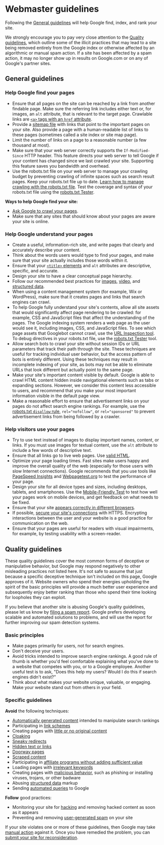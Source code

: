 Webmaster guidelines
====================

Following the [General guidelines](#general) will help Google find, index, and rank your site.

We strongly encourage you to pay very close attention to the [Quality guidelines](#quality_guidelines), which outline some of the illicit practices that may lead to a site being removed entirely from the Google index or otherwise affected by an algorithmic or manual spam action. If a site has been affected by a spam action, it may no longer show up in results on Google.com or on any of Google's partner sites.

General guidelines
------------------

### Help Google find your pages

*   Ensure that all pages on the site can be reached by a link from another findable page. Make sure the referring link includes either text or, for images, an `alt` attribute, that is relevant to the target page. Crawlable links are [`<a>` tags with an `href` attribute](https://support.google.com/search/docs/advanced/guidelines/links-crawlable).
*   Provide a [sitemap file](https://support.google.com/search/docs/advanced/sitemaps/overview) with links that point to the important pages on your site. Also provide a page with a human-readable list of links to these pages (sometimes called a site index or site map page).
*   Limit the number of links on a page to a reasonable number (a few thousand at most).
*   Make sure that your web server correctly supports the `If-Modified-Since` HTTP header. This feature directs your web server to tell Google if your content has changed since we last crawled your site. Supporting this feature saves you bandwidth and overhead.
*   Use the robots.txt file on your web server to manage your crawling budget by preventing crawling of infinite spaces such as search result pages. Keep your robots.txt file up to date. [Learn how to manage crawling with the robots.txt file](https://support.google.com/search/docs/advanced/robots/intro). Test the coverage and syntax of your robots.txt file using the [robots.txt Tester](https://www.google.com/webmasters/tools/robots-testing-tool).

**Ways to help Google find your site:**

*   [Ask Google to crawl your pages](https://support.google.com/search/docs/advanced/crawling/ask-google-to-recrawl).
*   Make sure that any sites that should know about your pages are aware your site is online.

### Help Google understand your pages

*   Create a useful, information-rich site, and write pages that clearly and accurately describe your content.
*   Think about the words users would type to find your pages, and make sure that your site actually includes those words within it.
*   Ensure that your [`<title>` elements](https://support.google.com/search/docs/advanced/appearance/title-link) and `alt` attributes are descriptive, specific, and accurate.
*   Design your site to have a clear conceptual page hierarchy.
*   Follow our recommended best practices for [images](https://support.google.com/search/docs/advanced/guidelines/google-images), [video](https://support.google.com/search/docs/advanced/guidelines/video), and [structured data](https://support.google.com/search/docs/advanced/structured-data/intro-structured-data).
*   When using a content management system (for example, Wix or WordPress), make sure that it creates pages and links that search engines can crawl.
*   To help Google fully understand your site's contents, allow all site assets that would significantly affect page rendering to be crawled: for example, CSS and JavaScript files that affect the understanding of the pages. The Google indexing system renders a web page as the user would see it, including images, CSS, and JavaScript files. To see which page assets that Googlebot cannot crawl, use the [URL Inspection tool](https://support.google.com/webmasters/answer/9012289). To debug directives in your robots.txt file, use the [robots.txt Tester](https://support.google.com/webmasters/answer/6062598) tool.
*   Allow search bots to crawl your site without session IDs or URL parameters that track their path through the site. These techniques are useful for tracking individual user behavior, but the access pattern of bots is entirely different. Using these techniques may result in incomplete indexing of your site, as bots may not be able to eliminate URLs that look different but actually point to the same page.
*   Make your site's important content visible by default. Google is able to crawl HTML content hidden inside navigational elements such as tabs or expanding sections. However, we consider this content less accessible to users, and recommend that you make your most important information visible in the default page view.
*   Make a reasonable effort to ensure that advertisement links on your pages do not affect search engine rankings. For example, use the [robots.txt `disallow` rule](https://support.google.com/search/docs/advanced/robots/intro), `rel="nofollow"`, or `rel="sponsored"` to prevent advertisement links from being followed by a crawler.

### Help visitors use your pages

*   Try to use text instead of images to display important names, content, or links. If you must use images for textual content, use the `alt` attribute to include a few words of descriptive text.
*   Ensure that all links go to live web pages. Use [valid HTML](https://validator.w3.org/).
*   Optimize your page loading times. Fast sites make users happy and improve the overall quality of the web (especially for those users with slow Internet connections). Google recommends that you use tools like [PageSpeed Insights](https://pagespeed.web.dev/) and [Webpagetest.org](https://www.webpagetest.org/) to test the performance of your page.
*   Design your site for all device types and sizes, including desktops, tablets, and smartphones. Use the [Mobile-Friendly Test](https://search.google.com/test/mobile-friendly) to test how well your pages work on mobile devices, and get feedback on what needs to be fixed.
*   Ensure that your site [appears correctly in different browsers](https://web.dev/accessible/).
*   If possible, [secure your site's connections](https://web.dev/enable-https/) with HTTPS. Encrypting interactions between the user and your website is a good practice for communication on the web.
*   Ensure that your pages are useful for readers with visual impairments, for example, by testing usability with a screen-reader.

Quality guidelines
------------------

These quality guidelines cover the most common forms of deceptive or manipulative behavior, but Google may respond negatively to other misleading practices not listed here. It's not safe to assume that just because a specific deceptive technique isn't included on this page, Google approves of it. Website owners who spend their energies upholding the spirit of the basic principles will provide a much better user experience and subsequently enjoy better ranking than those who spend their time looking for loopholes they can exploit.

If you believe that another site is abusing Google's quality guidelines, please let us know by [filing a spam report](https://www.google.com/webmasters/tools/spamreport). Google prefers developing scalable and automated solutions to problems, and will use the report for further improving our spam detection systems.

### Basic principles

*   Make pages primarily for users, not for search engines.
*   Don't deceive your users.
*   Avoid tricks intended to improve search engine rankings. A good rule of thumb is whether you'd feel comfortable explaining what you've done to a website that competes with you, or to a Google employee. Another useful test is to ask, "Does this help my users? Would I do this if search engines didn't exist?"
*   Think about what makes your website unique, valuable, or engaging. Make your website stand out from others in your field.

### Specific guidelines

**Avoid** the following techniques:

*   [Automatically generated content](https://support.google.com/search/docs/advanced/guidelines/auto-gen-content) intended to manipulate search rankings
*   Participating in [link schemes](https://support.google.com/search/docs/advanced/guidelines/link-schemes)
*   Creating pages with [little or no original content](https://support.google.com/search/docs/advanced/guidelines/thin-content)
*   [Cloaking](https://support.google.com/search/docs/advanced/guidelines/cloaking)
*   [Sneaky redirects](https://support.google.com/search/docs/advanced/guidelines/sneaky-redirects)
*   [Hidden text or links](https://support.google.com/search/docs/advanced/guidelines/hidden-text-links)
*   [Doorway pages](https://support.google.com/search/docs/advanced/guidelines/doorway-pages)
*   [Scraped content](https://support.google.com/search/docs/advanced/guidelines/scraped-content)
*   Participating in [affiliate programs without adding sufficient value](https://support.google.com/search/docs/advanced/guidelines/affiliate-programs)
*   Loading pages with [irrelevant keywords](https://support.google.com/search/docs/advanced/guidelines/irrelevant-keywords)
*   Creating pages with [malicious behavior](https://support.google.com/search/docs/advanced/guidelines/malicious-behavior), such as phishing or installing viruses, trojans, or other badware
*   Abusing [structured data](https://support.google.com/search/docs/advanced/structured-data/sd-policies) markup
*   Sending [automated queries](https://support.google.com/search/docs/advanced/guidelines/automated-queries) to Google

**Follow** good practices:

*   Monitoring your site for [hacking](https://support.google.com/search/docs/advanced/security/what-is-hacked) and removing hacked content as soon as it appears
*   Preventing and removing [user-generated spam](https://support.google.com/search/docs/advanced/guidelines/user-gen-spam) on your site

If your site violates one or more of these guidelines, then Google may take [manual action](https://support.google.com/webmasters/answer/9044175) against it. Once you have remedied the problem, you can [submit your site for reconsideration](https://support.google.com/webmasters/answer/35843).